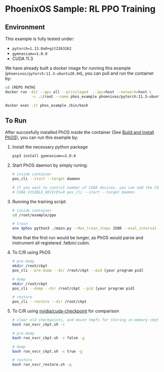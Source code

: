 # PhoenixOS Sample: RL PPO Training

## Environment

This example is fully tested under:

* `pytorch=1.13.0a0+git2263262`
* `gymnasium==1.0.0`
* CUDA 11.3

We have already built a docker image for running this example (`phoenixos/pytorch:11.3-ubuntu20.04`), you can pull and run the container by:

```bash
cd [REPO PATH]
docker run -dit --gpu all --privileged  --ipc=host --network=host \
            -v .:/root --name phos_example phoenixos/pytorch:11.3-ubuntu20.04

docker exec -it phos_example /bin/bash
```

## To Run

After succesfully installed PhOS inside the container (See [Build and Install PhOS](https://github.com/SJTU-IPADS/PhoenixOS/tree/zhuobin/fix_cli?tab=readme-ov-file#i-build-and-install-phos)), you can run this example by:

1. Install the necessary python package

    ```bash
    pip3 install gymnasium==1.0.0
    ```

2. Start PhOS daemon by simply runing:

    ```bash
    # inside container
    pos_cli --start --target daemon

    # if you want to control number of CUDA devices, you can add the CUDA_VISIBLE_DEVICES environment variable
    # CUDA_VISIBLE_DEVICES=0 pos_cli --start --target daemon
    ```

3. Running the training script:

    ```bash
    # inside container
    cd /root/example/ppo

    # train
    env $phos python3 ./main.py --Max_train_steps 1500 --eval_interval 100 --T_horizon 256 --net_width 4096
    ```

    Note that the first run would be longer, as PhOS would parse and instrument all registered .fatbin/.cubin.

4. To C/R using PhOS

    ```bash
    # pre-dump
    mkdir /root/ckpt
    pos_cli --pre-dump --dir /root/ckpt --pid [your program pid]

    # dump
    mkdir /root/ckpt
    pos_cli --dump --dir /root/ckpt --pid [your program pid]

    # restore
    pos_cli --restore --dir /root/ckpt
    ```

5. To C/R using [nvidia/cuda-checkpoint](https://github.com/NVIDIA/cuda-checkpoint) for comparison

    ```bash
    # clear old checkpoints, and mount tmpfs for storing in-memory ckpts
    bash run_nvcr_ckpt.sh -c

    # pre-dump
    bash run_nvcr_ckpt.sh -s false -g

    # dump
    bash run_nvcr_ckpt.sh -s true -g

    # restore
    bash run_nvcr_restore.sh -g
    ```
